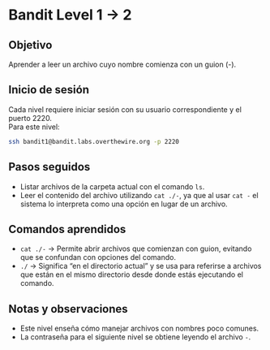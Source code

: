 # Bandit Level 1 → 2

## Objetivo
Aprender a leer un archivo cuyo nombre comienza con un guion (-).

## Inicio de sesión
Cada nivel requiere iniciar sesión con su usuario correspondiente y el puerto 2220.  
Para este nivel:

```bash
ssh bandit1@bandit.labs.overthewire.org -p 2220
```

## Pasos seguidos
- Listar archivos de la carpeta actual con el comando `ls`.  
- Leer el contenido del archivo utilizando `cat ./-`, ya que al usar `cat -` el sistema lo interpreta como una opción en lugar de un archivo.

## Comandos aprendidos
- `cat ./-` → Permite abrir archivos que comienzan con guion, evitando que se confundan con opciones del comando.
- `./` → Significa “en el directorio actual” y se usa para referirse a archivos que están en el mismo directorio desde donde estás ejecutando el comando.

## Notas y observaciones  
- Este nivel enseña cómo manejar archivos con nombres poco comunes.
- La contraseña para el siguiente nivel se obtiene leyendo el archivo `-`.
